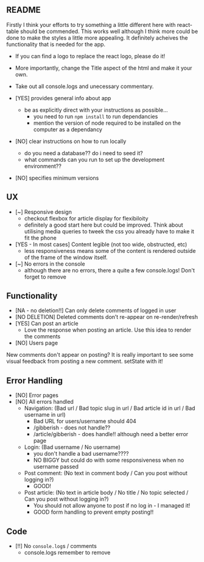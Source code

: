 ## README

Firstly I think your efforts to try something a little different here with react-table should be commended. This works well although I think more could be done to make the styles a little more appealing. It definitely acheives the functionality that is needed for the app.

- If you can find a logo to replace the react logo, please do it!
- More importantly, change the Title aspect of the html and make it your own.
- Take out all console.logs and unecessary commentary.

- [YES] provides general info about app

  - be as explicitly direct with your instructions as possible...
    - you need to run `npm install` to run dependancies
    - mention the version of node required to be installed on the computer as a dependancy

- [NO] clear instructions on how to run locally
  - do you need a database?? do i need to seed it?
  - what commands can you run to set up the development environment??
- [NO] specifies minimum versions

## UX

- [~] Responsive design
  - checkout flexbox for article display for flexibiloity
  - definitely a good start here but could be improved. Think about utilising media queries to tweek the css you already have to make it fit the phone
- [YES - In most cases] Content legible (not too wide, obstructed, etc)
  - less responsiveness means some of the content is rendered outside of the frame of the window itself.
- [~] No errors in the console
  - although there are no errors, there a quite a few console.logs! Don't forget to remove

## Functionality

- [NA - no deletion!!] Can only delete comments of logged in user
- [NO DELETION] Deleted comments don’t re-appear on re-render/refresh
- [YES] Can post an article
  - Love the response when posting an article. Use this idea to render the comments
- [NO] Users page

New comments don't appear on posting? It is really important to see some visual feedback from posting a new comment. setState with it!

## Error Handling

- [NO] Error pages
- [NO] All errors handled
  - Navigation: (Bad url / Bad topic slug in url / Bad article id in url / Bad username in url)
    - Bad URL for users/username should 404
    - /gibberish - does not handle??
    - /article/gibberish - does handle!! although need a better error page
  - Login: (Bad username / No username)
    - you don't handle a bad username????
    - NO BIGGY but could do with some responsiveness when no username passed
  - Post comment: (No text in comment body / Can you post without logging in?)
    - GOOD!
  - Post article: (No text in article body / No title / No topic selected / Can you post without logging in?)
    - You should not allow anyone to post if no log in - I managed it!
    - GOOD form handling to prevent empty posting!!

## Code

- [!!] No `console.log`s / comments
  - console.logs remember to remove
